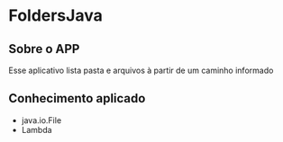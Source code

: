 
# FoldersJava

## Sobre o APP 
Esse aplicativo lista pasta e arquivos à partir de um caminho informado
## Conhecimento aplicado
* java.io.File	
* Lambda


